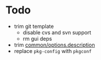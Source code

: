 Todo
====

- trim git template
  - disable cvs and svn support
  - rm gui deps
- trim [common/options.description](../common/options.description)
- replace `pkg-config` with `pkgconf`
